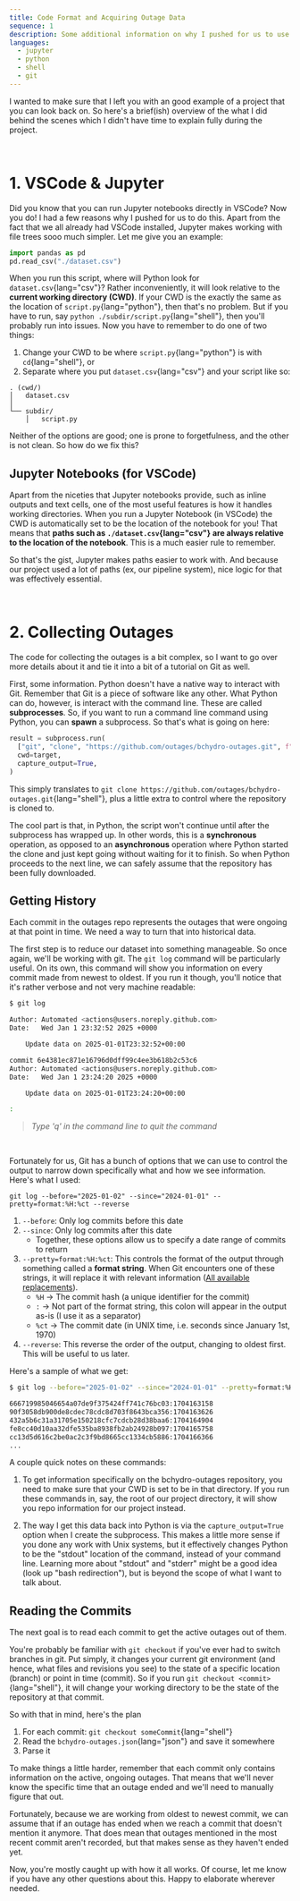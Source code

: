 ```yaml
---
title: Code Format and Acquiring Outage Data
sequence: 1
description: Some additional information on why I pushed for us to use Jupyter and more details about how the my code for acquiring outage data from GitHub works.
languages:
  - jupyter
  - python
  - shell
  - git
---
```


I wanted to make sure that I left you with an good example of a project that you can look back on. So here's a brief(ish) overview of the what I did behind the scenes which I didn't have time to explain fully during the project.

<br/>

# 1. VSCode & Jupyter
Did you know that you can run Jupyter notebooks directly in VSCode? Now you do! I had a few reasons why I pushed for us to do this. Apart from the fact that we all already had VSCode installed, Jupyter makes working with file trees sooo much simpler. Let me give you an example:

```python [script.py]
import pandas as pd
pd.read_csv("./dataset.csv")
```

When you run this script, where will Python look for `dataset.csv`{lang="csv"}? Rather inconveniently, it will look relative to the **current working directory (CWD)**. If your CWD is the exactly the same as the location of `script.py`{lang="python"}, then that's no problem. But if you have to run, say `python ./subdir/script.py`{lang="shell"}, then you'll probably run into issues. Now you have to remember to do one of two things:
1) Change your CWD to be where `script.py`{lang="python"} is with `cd`{lang="shell"}, or
2) Separate where you put `dataset.csv`{lang="csv"} and your script like so:
```
. (cwd/)
│   dataset.csv
│
└── subdir/
    │   script.py
```

Neither of the options are good; one is prone to forgetfulness, and the other is not clean. So how do we fix this?

## Jupyter Notebooks (for VSCode)
Apart from the niceties that Jupyter notebooks provide, such as inline outputs and text cells, one of the most useful features is how it handles working directories. When you run a Jupyter Notebook (in VSCode) the CWD is automatically set to be the location of the notebook for you! That means that **paths such as `./dataset.csv`{lang="csv"} are always relative to the location of the notebook**. This is a much easier rule to remember.

So that's the gist, Jupyter makes paths easier to work with. And because our project used a lot of paths (ex, our pipeline system), nice logic for that was effectively essential.

<br/>

# 2. Collecting Outages

The code for collecting the outages is a bit complex, so I want to go over more details about it and tie it into a bit of a tutorial on Git as well.

First, some information. Python doesn't have a native way to interact with Git. Remember that Git is a piece of software like any other. What Python can do, however, is interact with the command line. These are called **subprocesses**. So, if you want to run a command line command using Python, you can **spawn** a subprocess. So that's what is going on here:

```python [1.acquire.ipynb]
result = subprocess.run(
  ["git", "clone", "https://github.com/outages/bchydro-outages.git", f"./{repoName}"],
  cwd=target,
  capture_output=True,
)
```

This simply translates to `git clone https://github.com/outages/bchydro-outages.git`{lang="shell"}, plus a little extra to control where the repository is cloned to.

The cool part is that, in Python, the script won't continue until after the subprocess has wrapped up. In other words, this is a **synchronous** operation, as opposed to an **asynchronous** operation where Python started the clone and just kept going without waiting for it to finish. So when Python proceeds to the next line, we can safely assume that the repository has been fully downloaded.

## Getting History

Each commit in the outages repo represents the outages that were ongoing at that point in time. We need a way to turn that into historical data. 

The first step is to reduce our dataset into something manageable. So once again, we'll be working with git. The `git log` command will be particularly useful. On its own, this command will show you information on every commit made from newest to oldest. If you run it though, you'll notice that it's rather verbose and not very machine readable:

```sh [git log output]
$ git log

Author: Automated <actions@users.noreply.github.com>
Date:   Wed Jan 1 23:32:52 2025 +0000

    Update data on 2025-01-01T23:32:52+00:00

commit 6e4381ec871e16796d0dff99c4ee3b618b2c53c6
Author: Automated <actions@users.noreply.github.com>
Date:   Wed Jan 1 23:24:20 2025 +0000

    Update data on 2025-01-01T23:24:20+00:00

:
```
  > *Type 'q' in the command line to quit the command*

<br/>

Fortunately for us, Git has a bunch of options that we can use to control the output to narrow down specifically what and how we see information. Here's what I used:

```shell
git log --before="2025-01-02" --since="2024-01-01" --pretty=format:%H:%ct --reverse 
```

1) `--before`: Only log commits before this date
2) `--since`: Only log commits after this date
    - Together, these options allow us to specify a date range of commits to return
3) `--pretty=format:%H:%ct`: This controls the format of the output through something called a **format string**. When Git encounters one of these strings, it will replace it with relevant information ([All available replacements](https://git-scm.com/docs/pretty-formats)).
    - `%H` -> The commit hash (a unique identifier for the commit)
    - `:` -> Not part of the format string, this colon will appear in the output as-is (I use it as a separator)
    - `%ct` -> The commit date (in UNIX time, i.e. seconds since January 1st, 1970)
4) `--reverse`: This reverse the order of the output, changing to oldest first. This will be useful to us later.

Here's a sample of what we get:
```sh [git log output]
$ git log --before="2025-01-02" --since="2024-01-01" --pretty=format:%H:%ct --reverse 

666719985046654a07de9f375424ff741c76bc03:1704163158
90f3058db900de8cdec78cdc8d703f8643bca356:1704163626
432a5b6c31a31705e150218cfc7cdcb28d38baa6:1704164904
fe8cc40d10aa32dfe535ba8938fb2ab24928b097:1704165758
cc13d5d616c2be0ac2c3f9bd8665cc1334cb5886:1704166366
...
```

A couple quick notes on these commands:

1. To get information specifically on the bchydro-outages repository, you need to make sure that your CWD is set to be in that directory. If you run these commands in, say, the root of our project directory, it will show you repo information for our project instead.

2. The way I get this data back into Python is via the `capture_output=True` option when I create the subprocess. This makes a little more sense if you done any work with Unix systems, but it effectively changes Python to be the "stdout" location of the command, instead of your command line. Learning more about "stdout" and "stderr" might be a good idea (look up "bash redirection"), but is beyond the scope of what I want to talk about.

## Reading the Commits
The next goal is to read each commit to get the active outages out of them.

You're probably be familiar with `git checkout` if you've ever had to switch branches in git. Put simply, it changes your current git environment (and hence, what files and revisions you see) to the state of a specific location (branch) or point in time (commit). So if you run `git checkout <commit>`{lang="shell"}, it will change your working directory to be the state of the repository at that commit. 

So with that in mind, here's the plan
1) For each commit: `git checkout someCommit`{lang="shell"}
2) Read the `bchydro-outages.json`{lang="json"} and save it somewhere
3) Parse it

To make things a little harder, remember that each commit only contains information on the active, ongoing outages. That means that we'll never know the specific time that an outage ended and we'll need to manually figure that out.

Fortunately, because we are working from oldest to newest commit, we can assume that if an outage has ended when we reach a commit that doesn't mention it anymore. That does mean that outages mentioned in the most recent commit aren't recorded, but that makes sense as they haven't ended yet.

Now, you're mostly caught up with how it all works. Of course, let me know if you have any other questions about this. Happy to elaborate wherever needed.